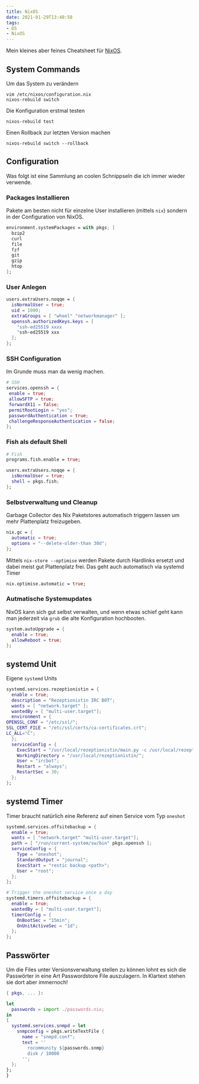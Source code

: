 ```yaml
---
title: NixOS
date: 2021-01-29T13:40:58
tags:
- OS
- NixOS
---
```


Mein kleines aber feines Cheatsheet für [NixOS](https://nixos.org).

<!--more-->

## System Commands

Um das System zu verändern

    vim /etc/nixos/configuration.nix
    nixos-rebuild switch

Die Konfiguration erstmal testen

    nixos-rebuild test

Einen Rollback zur letzten Version machen

    nixos-rebuild switch --rollback

## Configuration

Was folgt ist eine Sammlung an coolen Schnippseln die ich immer wieder
verwende.

### Packages Installieren

Pakete am besten nicht für einzelne User installieren (mittels `nix`) sondern
in der Configuration von NixOS.

```nix
environment.systemPackages = with pkgs; [
  bzip2
  curl
  file
  fzf
  git
  gzip
  htop
];
```

### User Anlegen

```nix
users.extraUsers.noqqe = {
  isNormalUser = true;
  uid = 1000;
  extraGroups = [ "wheel" "networkmanager" ];
  openssh.authorizedKeys.keys = [
    "ssh-ed25519 xxxx
    "ssh-ed25519 xxx
  ];
};
```

### SSH Configuration

Im Grunde muss man da wenig machen.

```nix
# SSH
services.openssh = {
 enable = true;
 allowSFTP = true;
 forwardX11 = false;
 permitRootLogin = "yes";
 passwordAuthentication = true;
 challengeResponseAuthentication = false;
};
```

### Fish als default Shell

```nix
# Fish
programs.fish.enable = true;

users.extraUsers.noqqe = {
  isNormalUser = true;
  shell = pkgs.fish;
};
```

### Selbstverwaltung und Cleanup

Garbage Collector des Nix Paketstores automatisch triggern lassen
um mehr Plattenplatz freizugeben.

```nix
nix.gc = {
  automatic = true;
  options = "--delete-older-than 30d";
};
```

Mittels `nix-store --optimise` werden Pakete durch Hardlinks ersetzt und
dabei meist gut Plattenplatz frei. Das geht auch automatisch via systemd
Timer

```nix
nix.optimise.automatic = true;
```

### Autmatische Systemupdates

NixOS kann sich gut selbst verwalten, und wenn etwas schief geht kann man
jederzeit via `grub` die alte Konfiguration hochbooten.

```nix
system.autoUpgrade = {
  enable = true;
  allowReboot = true;
};
```

## systemd Unit

Eigene `systemd` Units

```nix
systemd.services.rezeptionistin = {
  enable = true;
  description = "Rezeptionistin IRC BOT";
  wants = [ "network.target" ];
  wantedBy = [ "multi-user.target"];
  environment = {
OPENSSL_CONF = "/etc/ssl/";
SSL_CERT_FILE = "/etc/ssl/certs/ca-certificates.crt";
LC_ALL="C";
  };
  serviceConfig = {
    ExecStart = "/usr/local/rezeptionistin/main.py -c /usr/local/rezeptionistin/config.ini";
    WorkingDirectory = "/usr/local/rezeptionistin/";
    User = "ircbot";
    Restart = "always";
    RestartSec = 30;
  };
};
```

## systemd Timer

Timer braucht natürlich eine Referenz auf einen Service vom Typ `oneshot`

```nix
systemd.services.offsitebackup = {
  enable = true;
  wants = [ "network.target" "multi-user.target"];
  path = [ "/run/current-system/sw/bin" pkgs.openssh ];
  serviceConfig = {
    Type = "oneshot";
    StandardOutput = "journal";
    ExecStart = "restic backup <path>";
    User = "root";
  };
};

# Trigger the oneshot service once a day
systemd.timers.offsitebackup = {
  enable = true;
  wantedBy = [ "multi-user.target"];
  timerConfig = {
    OnBootSec = "15min";
    OnUnitActiveSec = "1d";
  };
};
```

## Passwörter

Um die Files unter Versionsverwaltung stellen zu können lohnt es sich die
Passwörter in eine Art Passwordstore File auszulagern. In Klartext stehen sie
dort aber immernoch!

```nix
{ pkgs, ... }:

let
  passwords = import ./passwords.nix;
in
{
  systemd.services.snmpd = let
    snmpconfig = pkgs.writeTextFile {
      name = "snmpd.conf";
      text = ''
        rocommunity ${passwords.snmp}
        disk / 10000
      '';
  };
};
}
```
